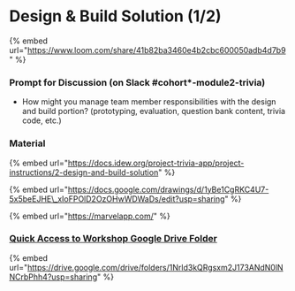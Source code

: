 # Design & Build Solution \(1/2\)

{% embed url="https://www.loom.com/share/41b82ba3460e4b2cbc600050adb4d7b9" %}

### Prompt for Discussion \(on Slack \#cohort\*-module2-trivia\)

* How might you manage team member responsibilities with the design and build portion? \(prototyping, evaluation, question bank content, trivia code,  etc.\)

### Material

{% embed url="https://docs.idew.org/project-trivia-app/project-instructions/2-design-and-build-solution" %}

{% embed url="https://docs.google.com/drawings/d/1yBe1CgRKC4U7-5x5beEJHE\_xIoFPOlD2OzOHwWDWaDs/edit?usp=sharing" %}

{% embed url="https://marvelapp.com/" %}

###  ​[Quick Access to Workshop Google Drive Folder](https://drive.google.com/drive/folders/1Nrld3kQRgsxm2J173ANdN0lNNCrbPhh4?usp=sharing)​ <a id="quick-access-to-workshop-google-drive-folder"></a>

{% embed url="https://drive.google.com/drive/folders/1Nrld3kQRgsxm2J173ANdN0lNNCrbPhh4?usp=sharing" %}



